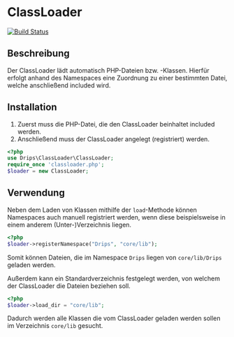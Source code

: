 # ClassLoader

[![Build Status](https://travis-ci.org/Prowect/ClassLoader.svg)](https://travis-ci.org/Prowect/ClassLoader)

## Beschreibung

Der ClassLoader lädt automatisch PHP-Dateien bzw. -Klassen. Hierfür erfolgt anhand des Namespaces eine Zuordnung zu einer bestimmten Datei, welche anschließend included wird.

## Installation

1. Zuerst muss die PHP-Datei, die den ClassLoader beinhaltet included werden.
2. Anschließend muss der ClassLoader angelegt (registriert) werden.

```php
<?php
use Drips\ClassLoader\ClassLoader;
require_once 'classloader.php';
$loader = new ClassLoader;
```

## Verwendung

Neben dem Laden von Klassen mithilfe der `load`-Methode können Namespaces auch manuell registriert werden, wenn diese beispielsweise in einem anderem (Unter-)Verzeichnis liegen.

```php
<?php
$loader->registerNamespace("Drips", "core/lib");
```

Somit können Dateien, die im Namespace `Drips` liegen von `core/lib/Drips` geladen werden.

Außerdem kann ein Standardverzeichnis festgelegt werden, von welchem der ClassLoader die Dateien beziehen soll.

```php
<?php
$loader->load_dir = "core/lib";
```

Dadurch werden alle Klassen die vom ClassLoader geladen werden sollen im Verzeichnis `core/lib` gesucht.
